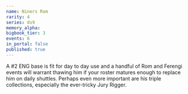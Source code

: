 ```yaml
---
name: Niners Rom
rarity: 4
series: ds9
memory_alpha:
bigbook_tier: 3
events: 6
in_portal: false
published: true
---
```


A #2 ENG base is fit for day to day use and a handful of Rom and Ferengi events will warrant thawing him if your roster matures enough to replace him on daily shuttles. Perhaps even more important are his triple collections, especially the ever-tricky Jury Rigger.
